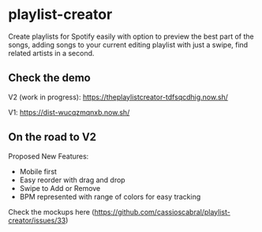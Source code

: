 # playlist-creator

Create playlists for Spotify easily with option to preview the best part of the songs, adding songs to your current editing playlist with just a swipe, find related artists in a second.

## Check the demo


V2 (work in progress): https://theplaylistcreator-tdfsqcdhig.now.sh/

V1: https://dist-wucqzmqnxb.now.sh/


## On the road to V2

Proposed New Features:

- Mobile first
- Easy reorder with drag and drop
- Swipe to Add or Remove
- BPM represented with range of colors for easy tracking

Check the mockups here (https://github.com/cassioscabral/playlist-creator/issues/33)
